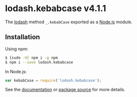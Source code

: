 # lodash.kebabcase v4.1.1

The [lodash](https://lodash.com/) method `_.kebabCase` exported as a [Node.js](https://nodejs.org/) module.

## Installation

Using npm:
```bash
$ {sudo -H} npm i -g npm
$ npm i --save lodash.kebabcase
```

In Node.js:
```js
var kebabCase = require('lodash.kebabcase');
```

See the [documentation](https://lodash.com/docs#kebabCase) or [package source](https://github.com/lodash/lodash/blob/4.1.1-npm-packages/lodash.kebabcase) for more details.

